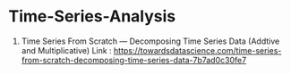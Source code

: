 # Time-Series-Analysis

1. Time Series From Scratch — Decomposing Time Series Data (Addtive and Multiplicative)
Link : https://towardsdatascience.com/time-series-from-scratch-decomposing-time-series-data-7b7ad0c30fe7
